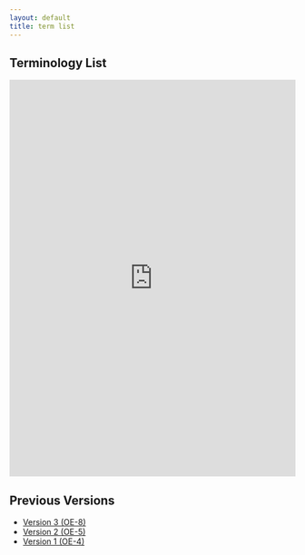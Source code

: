 ```yaml
---
layout: default
title: term list
---
```


## Terminology List
<iframe src="https://docs.google.com/spreadsheets/d/e/2PACX-1vRBtCz4l9SoFMQk4GE_C51Im1c_G3ltWUZP8Ll8Nyxd3kbLQpTBJ91g4OusPwJKmQ/pubhtml?widget=true&amp;headers=false" style="width: 100%; height: 700px;border: none;"></iframe>

## Previous Versions
- [Version 3 (OE-8)](files/OE_Beer_Advisor_TermList_v3.xlsx)
- [Version 2 (OE-5)](files/OE_Beer_Advisor_TermList_v2.xlsx)
- [Version 1 (OE-4)](files/OE_Beer_Advisor_TermList_v1.xlsx)